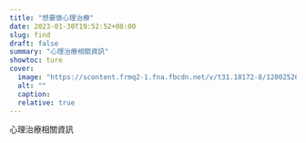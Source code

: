 ```yaml
---
title: "想要做心理治療"
date: 2023-01-30T19:52:52+08:00
slug: find
draft: false
summary: "心理治療相關資訊"
showtoc: ture
cover:
  image: "https://scontent.frmq2-1.fna.fbcdn.net/v/t31.18172-8/12002520_1212370265443502_7037217889465054503_o.jpg?_nc_cat=102&ccb=1-7&_nc_sid=e3f864&_nc_ohc=xoXh46ZruEkAX-hCXUj&_nc_ht=scontent.frmq2-1.fna&oh=00_AfB2_i_w8wG4R8vx1tUelLRhDmmuglzs2HuGUwvl1LOMHA&oe=63FF1204" # image path/url
  alt: ""
  caption:
  relative: true
---
```


心理治療相關資訊
